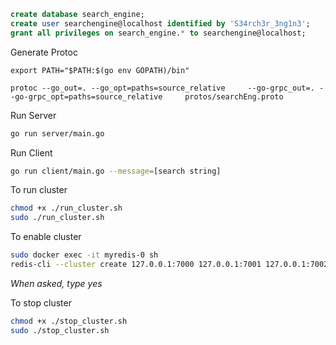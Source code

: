 ```sql
create database search_engine;  
create user searchengine@localhost identified by 'S34rch3r_3ng1n3';  
grant all privileges on search_engine.* to searchengine@localhost;  
```

Generate Protoc 
```
export PATH="$PATH:$(go env GOPATH)/bin"

protoc --go_out=. --go_opt=paths=source_relative     --go-grpc_out=. --go-grpc_opt=paths=source_relative     protos/searchEng.proto
```

Run Server
```bash
go run server/main.go
```

Run Client
```bash
go run client/main.go --message=[search string]
```

To run cluster
```bash
chmod +x ./run_cluster.sh
sudo ./run_cluster.sh
```

To enable cluster
```sh
sudo docker exec -it myredis-0 sh
redis-cli --cluster create 127.0.0.1:7000 127.0.0.1:7001 127.0.0.1:7002 127.0.0.1:7003 127.0.0.1:7004 127.0.0.1:7005 --cluster-replicas 1
```
*When asked, type yes*

To stop cluster
```bash
chmod +x ./stop_cluster.sh
sudo ./stop_cluster.sh
```